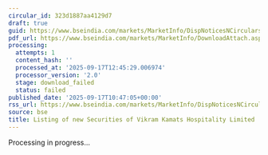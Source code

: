 ```yaml
---
circular_id: 323d1887aa4129d7
draft: true
guid: https://www.bseindia.com/markets/MarketInfo/DispNoticesNCirculars.aspx?Noticeid={A5F6D51A-086A-4A87-AAF3-A07FAA71055E}&noticeno=20250917-14&dt=09/17/2025&icount=14&totcount=37&flag=0
pdf_url: https://www.bseindia.com/markets/MarketInfo/DownloadAttach.aspx?id=20250917-14&attachedId=
processing:
  attempts: 1
  content_hash: ''
  processed_at: '2025-09-17T12:45:29.006974'
  processor_version: '2.0'
  stage: download_failed
  status: failed
published_date: '2025-09-17T10:47:05+00:00'
rss_url: https://www.bseindia.com/markets/MarketInfo/DispNoticesNCirculars.aspx?Noticeid={A5F6D51A-086A-4A87-AAF3-A07FAA71055E}&noticeno=20250917-14&dt=09/17/2025&icount=14&totcount=37&flag=0
source: bse
title: Listing of new Securities of Vikram Kamats Hospitality Limited
---
```


Processing in progress...